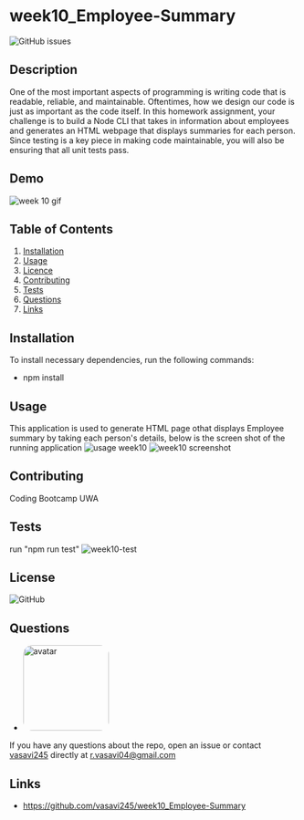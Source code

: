 # week10_Employee-Summary
 ![GitHub issues](https://img.shields.io/github/issues/vasavi245/week10_Employee-Summary)
  ## Description
 One of the most important aspects of programming is writing code that is readable, reliable, and maintainable. Oftentimes, how we design our code is just as important as the code itself. In this homework assignment, your challenge is to build a Node CLI that takes in information about employees and generates an HTML webpage that displays summaries for each person. Since testing is a key piece in making code maintainable, you will also be ensuring that all unit tests pass.
 ## Demo
 ![week 10 gif](https://user-images.githubusercontent.com/58574509/80442214-0cdd5c00-893f-11ea-83bd-5a8fd562c4f8.gif)
  ## Table of Contents
  1. [Installation](#Installation)
  2. [Usage](#Usage)
  3. [Licence](#License)
  4. [Contributing](#Contributing)
  5. [Tests](#Tests)
  6. [Questions](#Questions)
  7. [Links](#Links)
  ## Installation
  To install necessary dependencies, run the following commands:
  * npm install  
  ## Usage
  This application is used to generate HTML page othat displays Employee summary by taking each person's details, below is the screen shot of the running application
  ![usage week10](https://user-images.githubusercontent.com/58574509/80443134-1cf63b00-8941-11ea-8877-61eca4f96e47.PNG)
  ![week10 screenshot](https://user-images.githubusercontent.com/58574509/80443270-621a6d00-8941-11ea-8fd7-f2d799333b8e.PNG)
  ## Contributing
  Coding Bootcamp UWA 
  ## Tests  
  run "npm run test"
  ![week10-test](https://user-images.githubusercontent.com/58574509/80443745-8460ba80-8942-11ea-8563-8bb7f5675382.PNG)
  ## License
  ![GitHub](https://img.shields.io/github/license/vasavi245/week9_Readme_Generator?style=plastic)
  ## Questions
  * <img src="https://avatars0.githubusercontent.com/u/58574509?v=4" alt="avatar" style="border-radius: 16px" width="150" />
  If you have any questions about the repo, open an issue or contact [vasavi245](https://api.github.com/users/vasavi245) directly at r.vasavi04@gmail.com
  ## Links
 *  https://github.com/vasavi245/week10_Employee-Summary
